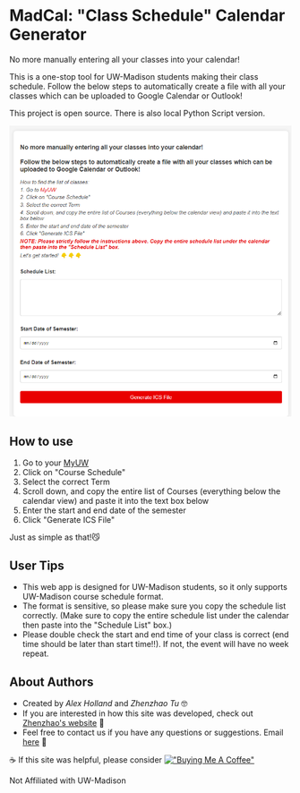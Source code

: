 # MadCal: "Class Schedule" Calendar Generator
No more manually entering all your classes into your calendar!

This is a one-stop tool for UW-Madison students making their class schedule. Follow the below steps to automatically create a file with all your classes which can be uploaded to Google Calendar or Outlook!

This project is open source. There is also local Python Script version.

![screenshot](screenshot_2.png)

## How to use
1. Go to your [MyUW](https://my.wisc.edu/web/expanded)
2. Click on "Course Schedule"
3. Select the correct Term
4. Scroll down, and copy the entire list of Courses (everything below the calendar view) and paste it into the text box below
5. Enter the start and end date of the semester
6. Click "Generate ICS File"

Just as simple as that!😼

## User Tips
- This web app is designed for UW-Madison students, so it only supports UW-Madison course schedule format.
- The format is sensitive, so please make sure you copy the schedule list correctly. (Make sure to copy the entire schedule list under the calendar then paste into the "Schedule List" box.)
- Please double check the start and end time of your class is correct (end time should be later than start time!!). If not, the event will have no week repeat.

## About Authors
- Created by *Alex Holland* and *Zhenzhao Tu* 🤓
- If you are interested in how this site was developed, check out [Zhenzhao's website](https://math.tuzhenzhao.com) 📒
- Feel free to contact us if you have any questions or suggestions. Email [here](tuzhenzhao@gmail.com) 📧

☕️ If this site was helpful, please consider [!["Buying Me A Coffee"](https://www.buymeacoffee.com/assets/img/custom_images/orange_img.png)](https://www.buymeacoffee.com/tuzhenzhaou) 

Not Affiliated with UW-Madison
